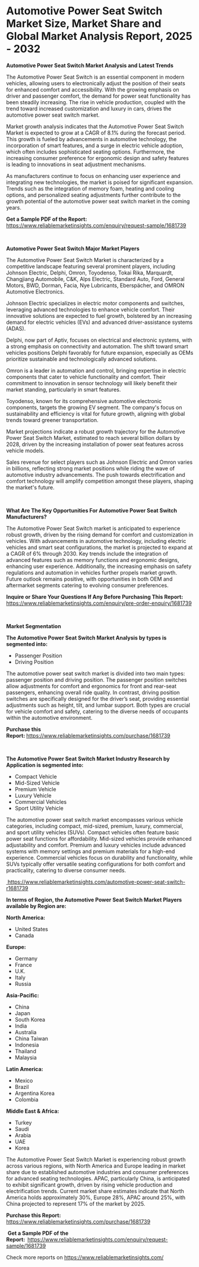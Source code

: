 <p><h1>Automotive Power Seat Switch Market Size, Market Share and Global Market Analysis Report, 2025 - 2032</h1></p><p><strong>Automotive Power Seat Switch Market Analysis and Latest Trends</strong></p>
<p><p>The Automotive Power Seat Switch is an essential component in modern vehicles, allowing users to electronically adjust the position of their seats for enhanced comfort and accessibility. With the growing emphasis on driver and passenger comfort, the demand for power seat functionality has been steadily increasing. The rise in vehicle production, coupled with the trend toward increased customization and luxury in cars, drives the automotive power seat switch market.</p><p>Market growth analysis indicates that the Automotive Power Seat Switch Market is expected to grow at a CAGR of 8.1% during the forecast period. This growth is fueled by advancements in automotive technology, the incorporation of smart features, and a surge in electric vehicle adoption, which often includes sophisticated seating options. Furthermore, the increasing consumer preference for ergonomic design and safety features is leading to innovations in seat adjustment mechanisms. </p><p>As manufacturers continue to focus on enhancing user experience and integrating new technologies, the market is poised for significant expansion. Trends such as the integration of memory foam, heating and cooling options, and personalized seating adjustments further contribute to the growth potential of the automotive power seat switch market in the coming years.</p></p>
<p><strong>Get a Sample PDF of the Report:&nbsp;</strong> <a href="https://www.reliablemarketinsights.com/enquiry/request-sample/1681739?utm_campaign=3320&utm_medium=2&utm_source=Github&utm_content=ia&utm_term=30032025&utm_id=automotive-power-seat-switch">https://www.reliablemarketinsights.com/enquiry/request-sample/1681739</a></p>
<p>&nbsp;</p>
<p><strong>Automotive Power Seat Switch Major Market Players</strong></p>
<p><p>The Automotive Power Seat Switch Market is characterized by a competitive landscape featuring several prominent players, including Johnson Electric, Delphi, Omron, Toyodenso, Tokai Rika, Marquardt, Changjiang Automobile, C&K, Alps Electric, Standard Auto, Ford, General Motors, BWD, Dorman, Facia, Nye Lubricants, Eberspächer, and OMRON Automotive Electronics. </p><p>Johnson Electric specializes in electric motor components and switches, leveraging advanced technologies to enhance vehicle comfort. Their innovative solutions are expected to fuel growth, bolstered by an increasing demand for electric vehicles (EVs) and advanced driver-assistance systems (ADAS).</p><p>Delphi, now part of Aptiv, focuses on electrical and electronic systems, with a strong emphasis on connectivity and automation. The shift toward smart vehicles positions Delphi favorably for future expansion, especially as OEMs prioritize sustainable and technologically advanced solutions.</p><p>Omron is a leader in automation and control, bringing expertise in electric components that cater to vehicle functionality and comfort. Their commitment to innovation in sensor technology will likely benefit their market standing, particularly in smart features.</p><p>Toyodenso, known for its comprehensive automotive electronic components, targets the growing EV segment. The company's focus on sustainability and efficiency is vital for future growth, aligning with global trends toward greener transportation.</p><p>Market projections indicate a robust growth trajectory for the Automotive Power Seat Switch Market, estimated to reach several billion dollars by 2028, driven by the increasing installation of power seat features across vehicle models.</p><p>Sales revenue for select players such as Johnson Electric and Omron varies in billions, reflecting strong market positions while riding the wave of automotive industry advancements. The push towards electrification and comfort technology will amplify competition amongst these players, shaping the market's future.</p></p>
<p>&nbsp;</p>
<p><strong>What Are The Key Opportunities For Automotive Power Seat Switch Manufacturers?</strong></p>
<p><p>The Automotive Power Seat Switch market is anticipated to experience robust growth, driven by the rising demand for comfort and customization in vehicles. With advancements in automotive technology, including electric vehicles and smart seat configurations, the market is projected to expand at a CAGR of 6% through 2030. Key trends include the integration of advanced features such as memory functions and ergonomic designs, enhancing user experience. Additionally, the increasing emphasis on safety regulations and automation in vehicles further propels market growth. Future outlook remains positive, with opportunities in both OEM and aftermarket segments catering to evolving consumer preferences.</p></p>
<p><strong>Inquire or Share Your Questions If Any Before Purchasing This Report:</strong> <a href="https://www.reliablemarketinsights.com/enquiry/pre-order-enquiry/1681739?utm_campaign=3320&utm_medium=2&utm_source=Github&utm_content=ia&utm_term=30032025&utm_id=automotive-power-seat-switch">https://www.reliablemarketinsights.com/enquiry/pre-order-enquiry/1681739</a></p>
<p>&nbsp;</p>
<p><strong>Market Segmentation</strong></p>
<p><strong>The Automotive Power Seat Switch Market Analysis by types is segmented into:</strong></p>
<p><ul><li>Passenger Position</li><li>Driving Position</li></ul></p>
<p><p>The automotive power seat switch market is divided into two main types: passenger position and driving position. The passenger position switches allow adjustments for comfort and ergonomics for front and rear-seat passengers, enhancing overall ride quality. In contrast, driving position switches are specifically designed for the driver’s seat, providing essential adjustments such as height, tilt, and lumbar support. Both types are crucial for vehicle comfort and safety, catering to the diverse needs of occupants within the automotive environment.</p></p>
<p><strong>Purchase this Report:&nbsp;</strong><a href="https://www.reliablemarketinsights.com/purchase/1681739?utm_campaign=3320&utm_medium=2&utm_source=Github&utm_content=ia&utm_term=30032025&utm_id=automotive-power-seat-switch">https://www.reliablemarketinsights.com/purchase/1681739</a></p>
<p>&nbsp;</p>
<p><strong>The Automotive Power Seat Switch Market Industry Research by Application is segmented into:</strong></p>
<p><ul><li>Compact Vehicle</li><li>Mid-Sized Vehicle</li><li>Premium Vehicle</li><li>Luxury Vehicle</li><li>Commercial Vehicles</li><li>Sport Utility Vehicle</li></ul></p>
<p><p>The automotive power seat switch market encompasses various vehicle categories, including compact, mid-sized, premium, luxury, commercial, and sport utility vehicles (SUVs). Compact vehicles often feature basic power seat functions for affordability. Mid-sized vehicles provide enhanced adjustability and comfort. Premium and luxury vehicles include advanced systems with memory settings and premium materials for a high-end experience. Commercial vehicles focus on durability and functionality, while SUVs typically offer versatile seating configurations for both comfort and practicality, catering to diverse consumer needs.</p></p>
<p><a href="https://www.reliablemarketinsights.com/automotive-power-seat-switch-r1681739?utm_campaign=3320&utm_medium=2&utm_source=Github&utm_content=ia&utm_term=30032025&utm_id=automotive-power-seat-switch">&nbsp;https://www.reliablemarketinsights.com/automotive-power-seat-switch-r1681739</a></p>
<p><strong>In terms of Region, the Automotive Power Seat Switch Market Players available by Region are:</strong></p>
<p>
    <p> <strong> North America: </strong>
        <ul>
            <li>United States</li>
            <li>Canada</li>
        </ul>
        </p> 
    <p> <strong> Europe: </strong>
        <ul>
            <li>Germany</li>
            <li>France</li>
            <li>U.K.</li>
            <li>Italy</li>
            <li>Russia</li>
        </ul>
        </p> 
    <p> <strong> Asia-Pacific: </strong>
        <ul>
            <li>China</li>
            <li>Japan</li>
            <li>South Korea</li>
            <li>India</li>
            <li>Australia</li>
            <li>China Taiwan</li>
            <li>Indonesia</li>
            <li>Thailand</li>
            <li>Malaysia</li>
        </ul>
        </p> 
    <p> <strong> Latin America: </strong>
        <ul>
            <li>Mexico</li>
            <li>Brazil</li>
            <li>Argentina Korea</li>
            <li>Colombia</li>
        </ul>
        </p> 
    <p> <strong> Middle East & Africa: </strong>
        <ul>
            <li>Turkey</li>
            <li>Saudi</li>
            <li>Arabia</li>
            <li>UAE</li>
            <li>Korea</li>
        </ul>
    </p>
    </p>
<p><p>The Automotive Power Seat Switch Market is experiencing robust growth across various regions, with North America and Europe leading in market share due to established automotive industries and consumer preferences for advanced seating technologies. APAC, particularly China, is anticipated to exhibit significant growth, driven by rising vehicle production and electrification trends. Current market share estimates indicate that North America holds approximately 30%, Europe 28%, APAC around 25%, with China projected to represent 17% of the market by 2025.</p></p>
<p><strong>Purchase this Report: </strong><a href="https://www.reliablemarketinsights.com/purchase/1681739?utm_campaign=3320&utm_medium=2&utm_source=Github&utm_content=ia&utm_term=30032025&utm_id=automotive-power-seat-switch">https://www.reliablemarketinsights.com/purchase/1681739</a></p>
<p>&nbsp;<strong>Get a Sample PDF of the Report:&nbsp;&nbsp;</strong><a href="https://www.reliablemarketinsights.com/enquiry/request-sample/1681739?utm_campaign=3320&utm_medium=2&utm_source=Github&utm_content=ia&utm_term=30032025&utm_id=automotive-power-seat-switch">https://www.reliablemarketinsights.com/enquiry/request-sample/1681739</a></p>
<p><strong></strong></p>
<p>Check more reports on <a href="https://www.reliablemarketinsights.com/?utm_campaign=3320&utm_medium=2&utm_source=Github&utm_content=ia&utm_term=30032025&utm_id=automotive-power-seat-switch">https://www.reliablemarketinsights.com/</a></p>